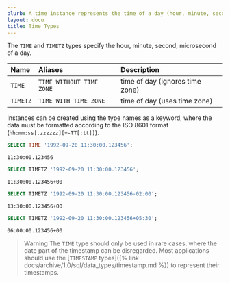 ```yaml
---
blurb: A time instance represents the time of a day (hour, minute, second, microsecond).
layout: docu
title: Time Types
---
```


The `TIME` and `TIMETZ` types specify the hour, minute, second, microsecond of a day.


| Name     | Aliases                  | Description                     |
| :------- | :----------------------- | :------------------------------ |
| `TIME`   | `TIME WITHOUT TIME ZONE` | time of day (ignores time zone) |
| `TIMETZ` | `TIME WITH TIME ZONE`    | time of day (uses time zone)    |

Instances can be created using the type names as a keyword, where the data must be formatted according to the ISO 8601 format (`hh:mm:ss[.zzzzzz][+-TT[:tt]]`).

```sql
SELECT TIME '1992-09-20 11:30:00.123456';
```

```text
11:30:00.123456
```

```sql
SELECT TIMETZ '1992-09-20 11:30:00.123456';
```

```text
11:30:00.123456+00
```

```sql
SELECT TIMETZ '1992-09-20 11:30:00.123456-02:00';
```

```text
13:30:00.123456+00
```

```sql
SELECT TIMETZ '1992-09-20 11:30:00.123456+05:30';
```

```text
06:00:00.123456+00
```

> Warning The `TIME` type should only be used in rare cases, where the date part of the timestamp can be disregarded.
> Most applications should use the [`TIMESTAMP` types]({% link docs/archive/1.0/sql/data_types/timestamp.md %}) to represent their timestamps.